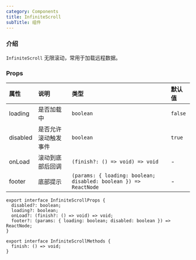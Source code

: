 ```yaml
---
category: Components
title: InfiniteScroll
subTitle: 组件
---
```


### 介绍

`InfiniteScroll` 无限滚动，常用于加载远程数据。

### Props

| 属性 | 说明 | 类型 | 默认值 |
| :-  | :- | :- | :- |
| loading | 是否加载中 | `boolean` | `false` |
| disabled | 是否允许滚动触发事件 | `boolean` | `true` |
| onLoad | 滚动到底部后回调 | `(finish?: () => void) => void` | - |
| footer | 底部提示 | `(params: { loading: boolean; disabled: boolean }) => ReactNode` | - |

```tsx
export interface InfiniteScrollProps {
  disabled?: boolean;
  loading?: boolean;
  onLoad?: (finish?: () => void) => void;
  footer?: (params: { loading: boolean; disabled: boolean }) => ReactNode;
}

export interface InfiniteScrollMethods {
  finish: () => void;
}
```